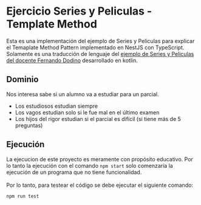 # Ejercicio Series y Peliculas - Template Method

Esta es una implementación del ejemplo de Series y Peliculas para explicar el Temaplate Method Pattern implementado en NestJS con TypeScript.<br>
Solamente es una traducción de lenguaje del [ejemplo de Series y Peliculas del docente Fernando Dodino](https://github.com/uqbar-project/video-templateMethod-contenidos) desarrollado en kotlin.

## Dominio
Nos interesa sabe si un alumno va a estudiar para un parcial.

- Los estudiosos estudian siempre
- Los vagos estudian solo si le fue mal en el último examen
- Los hijos del rigor estudian si el parcial es difícil (si tiene más de 5 preguntas)

## Ejecución
La ejecucion de este proyecto es meramente con propósito educativo. Por lo tanto la ejecución con el comando `npm start` solo comenzaría la ejecución de un programa que no tiene funcionalidad.<br><br>
Por lo tanto, para testear el código se debe ejecutar el siguiente comando:
```
npm run test
```
